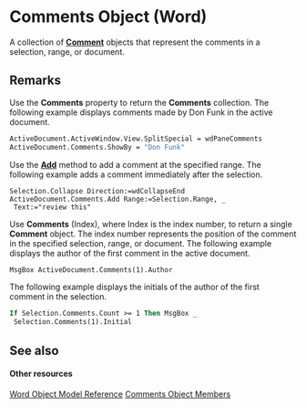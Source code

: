 
# Comments Object (Word)

A collection of  **[Comment](0a2841f3-ca3c-8186-afab-f634ebd97d4c.md)** objects that represent the comments in a selection, range, or document.


## Remarks

Use the  **Comments** property to return the **Comments** collection. The following example displays comments made by Don Funk in the active document.


```vb
ActiveDocument.ActiveWindow.View.SplitSpecial = wdPaneComments 
ActiveDocument.Comments.ShowBy = "Don Funk"
```

Use the  **[Add](bf3e2f9b-b7d6-f669-c82a-70ff58aaedfe.md)** method to add a comment at the specified range. The following example adds a comment immediately after the selection.




```
Selection.Collapse Direction:=wdCollapseEnd 
ActiveDocument.Comments.Add Range:=Selection.Range, _ 
 Text:="review this"
```

Use  **Comments** (Index), where Index is the index number, to return a single **Comment** object. The index number represents the position of the comment in the specified selection, range, or document. The following example displays the author of the first comment in the active document.




```vb
MsgBox ActiveDocument.Comments(1).Author
```

The following example displays the initials of the author of the first comment in the selection.




```vb
If Selection.Comments.Count >= 1 Then MsgBox _ 
 Selection.Comments(1).Initial
```


## See also


#### Other resources


[Word Object Model Reference](http://msdn.microsoft.com/library/be452561-b436-bb9b-6f94-3faa9a74a6fd%28Office.15%29.aspx)
[Comments Object Members](2cd992bf-9e18-7f0e-3e8b-b3507ffd9bc7.md)
